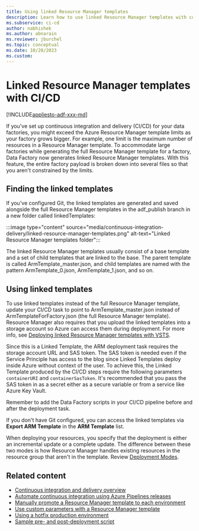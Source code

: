 ```yaml
---
title: Using linked Resource Manager templates
description: Learn how to use linked Resource Manager templates with continuous integration and delivery in Azure Data Factory pipelines.
ms.subservice: ci-cd
author: nabhishek
ms.author: abnarain
ms.reviewer: jburchel
ms.topic: conceptual
ms.date: 10/20/2023
ms.custom:
---
```


# Linked Resource Manager templates with CI/CD

[!INCLUDE[appliesto-adf-xxx-md](includes/appliesto-adf-xxx-md.md)]

If you've set up continuous integration and delivery (CI/CD) for your data factories, you might exceed the Azure Resource Manager template limits as your factory grows bigger. For example, one limit is the maximum number of resources in a Resource Manager template. To accommodate large factories while generating the full Resource Manager template for a factory, Data Factory now generates linked Resource Manager templates. With this feature, the entire factory payload is broken down into several files so that you aren't constrained by the limits.

## Finding the linked templates

If you've configured Git, the linked templates are generated and saved alongside the full Resource Manager templates in the adf_publish branch in a new folder called linkedTemplates:

:::image type="content" source="media/continuous-integration-delivery/linked-resource-manager-templates.png" alt-text="Linked Resource Manager templates folder":::

The linked Resource Manager templates usually consist of a base template and a set of child templates that are linked to the base. The parent template is called ArmTemplate_master.json, and child templates are named with the pattern ArmTemplate_0.json, ArmTemplate_1.json, and so on. 

## Using linked templates
To use linked templates instead of the full Resource Manager template, update your CI/CD task to point to ArmTemplate_master.json instead of ArmTemplateForFactory.json (the full Resource Manager template). Resource Manager also requires that you upload the linked templates into a storage account so Azure can access them during deployment. For more info, see [Deploying linked Resource Manager templates with VSTS](/archive/blogs/najib/deploying-linked-arm-templates-with-vsts).

Since this is a Linked Template, the ARM deployment task requires the storage account URL and SAS token. The SAS token is needed even if the Service Principle has access to the blog since Linked Templates deploy inside Azure without context of the user. To achieve this, the Linked Template produced by the CI/CD steps require the following parameters `containerURI` and `containerSasToken`. It's recommended that you pass the SAS token in as a secret either as a secure variable or from a service like Azure Key Vault.

Remember to add the Data Factory scripts in your CI/CD pipeline before and after the deployment task.

If you don't have Git configured, you can access the linked templates via **Export ARM Template** in the **ARM Template** list.

When deploying your resources, you specify that the deployment is either an incremental update or a complete update. The difference between these two modes is how Resource Manager handles existing resources in the resource group that aren't in the template. Review [Deployment Modes](../azure-resource-manager/templates/deployment-modes.md).

## Related content

- [Continuous integration and delivery overview](continuous-integration-delivery.md)
- [Automate continuous integration using Azure Pipelines releases](continuous-integration-delivery-automate-azure-pipelines.md)
- [Manually promote a Resource Manager template to each environment](continuous-integration-delivery-manual-promotion.md)
- [Use custom parameters with a Resource Manager template](continuous-integration-delivery-resource-manager-custom-parameters.md)
- [Using a hotfix production environment](continuous-integration-delivery-hotfix-environment.md)
- [Sample pre- and post-deployment script](continuous-integration-delivery-sample-script.md)
